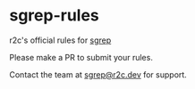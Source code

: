 # sgrep-rules

r2c's official rules for [sgrep](https://github.com/returntocorp/sgrep)

Please make a PR to submit your rules.

Contact the team at [sgrep@r2c.dev](mailto:sgrep@r2c.dev) for support.
